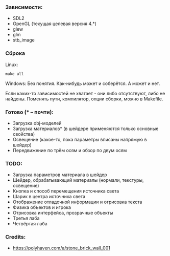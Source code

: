 ### Зависимости:
- SDL2
- OpenGL (текущая целевая версия 4.*)
- glew
- glm
- stb_image

### Сброка
Linux:
```shell
make all
```
Windows:
Без понятия. Как-нибудь можeт и соберётся. А может и нет.

Если каких-то зависимостей не хватает - они либо отсутствуют, либо не найдены.
Поменять пути, компилятор, опции сборки, можно в Makefile.

### Готово (\* &ndash; почти):
- Загрузка obj-моделей
- Загрузка материалов\* (в шейдере применяются только основные свойства)
- Освещение (какое-то, пока параметры вписаны напрямую в шейдер)
- Передвижение по трём осям и обзор по двум осям

### TODO:
- Загрузка параметров материала в шейдер
- Шейдер, обрабатывающий материалы (нормали, текстуры, освещение)
- Кнопка и способ перемещения источника света
- Шарик в центра источника света
- Отображение отладочной информации и отрисовка текста
- Физика объектов и игрока
- Отрисовка интерфейса, прозрачные объекты
- Третья лаба
- Четвёртая лаба

### Credits:
- https://polyhaven.com/a/stone_brick_wall_001
